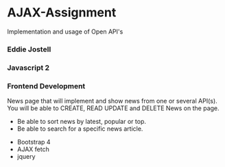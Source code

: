 # AJAX-Assignment
Implementation and usage of Open API's


### Eddie Jostell
### Javascript 2
### Frontend Development

> 
News page that will implement and show news from one or several API(s).
You will be able to CREATE, READ UPDATE and DELETE News on the page.

* Be able to sort news by latest, popular or top.
* Be able to search for a specific news article.

> 

* Bootstrap 4
* AJAX fetch
* jquery